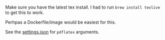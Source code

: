 Make sure you have the latest tex install. I had to run `brew install texlive` to get this to work.

Perhpas a Dockerfile/image would be easiest for this.

See the [settings.json](./.vscode/settings.json) for `pdflatex` arguments.
